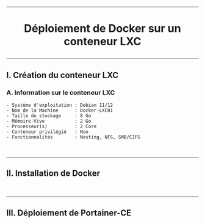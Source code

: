 ------------------------------------------------------------------------------------------------------------------------------------------------------------
# <p align='center'> Déploiement de Docker sur un conteneur LXC </p>

------------------------------------------------------------------------------------------------------------------------------------------------------------
## I. Création du conteneur LXC
### A. Information sur le conteneur LXC
```
- Système d'exploitation : Debian 11/12
- Nom de la Machine      : Docker-LXC01
- Taille du stockage     : 8 Go
- Mémoire-Vive           : 2 Go
- Processeur(s)          : 2 Core
- Conteneur privilégié   : Non
- Fonctionnalités        : Nesting, NFS, SMB/CIFS
```


<br />

------------------------------------------------------------------------------------------------------------------------------------------------------------
## II. Installation de Docker

<br />

------------------------------------------------------------------------------------------------------------------------------------------------------------
## III. Déploiement de Portainer-CE



